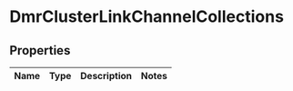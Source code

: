 
# DmrClusterLinkChannelCollections

## Properties
Name | Type | Description | Notes
------------ | ------------- | ------------- | -------------



